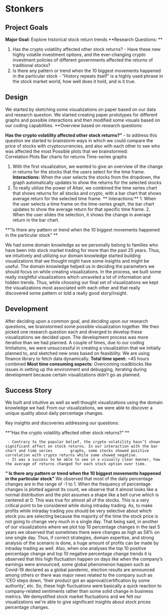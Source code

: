 # Stonkers



## Project Goals

**Major Goal:** Explore historical stock return trends
**Research Questions:
**
1. Has the crypto volatility affected other stock returns? - Have these new highly volatile investment options, and the ever-changing crypto investment policies of different governments affected the returns of traditional stocks?
2. Is there any pattern or trend when the 10 biggest movements happened in the particular stock - "History repeats itself" is a highly used phrase in the stock market world, how well does it hold, and is it true.


## Design

We started by sketching some visualizations on paper based on our data and research question. We started creating paper prototypes for different graphs and possible interactions and then modified some visuals based on our coding capabilities.
**Overview based on research questions:

**Has the crypto volatility affected other stock returns?”** - to address this question we started to brainstorm ways in which we could compare the price of stocks with cryptocurrencies, and also with each other to see who was affected the most
     Possible plots that we brainstormed:  
            Correlation Plots
            Bar charts for returns
            Time-series graphs
 1. With the first visualization, we wanted to give an overview of the change in returns for the stocks that the users select for the time frame.
      **Interactions:** When the user selects the stocks from the dropdown, the graph automatically updates to show the returns for the selected stocks
 2. To really utilize the power of Altair, we combined the time series chart that shows returns for all stocks and crypto, with a bar chart that shows average           return for the selected time frame.
      ** Interactions:** 1. When the user selects a time frame on the time-series graph, the bar chart updates to show the average return for that specific time         frame. 2. When the user slides the selection, it shows the change in average return in the bar chart.

**“Is there any pattern or trend when the 10 biggest movements happened in the particular stock” **

We had some domain knowledge as we personally belong to families who have been into stock market trading for more than the past 25 years. Thus, we intuitively and utilizing our domain knowledge started building visualizations that we thought might have some insights and might be useful. The domain knowledge helped us in deciding the parameters we should focus on while creating visualizations. In the process, we built some really insightful visualizations which unraveled a lot of information and hidden trends. Thus, while choosing our final set of visualizations we kept the visualizations most associated with each other and that really discovered some pattern or told a really good story/insight.   




## Development

After deciding upon a common goal, and deciding upon our research questions, we brainstormed some possible visualization together. 
We then picked one research question each and diverged to develop these visualizations we decided upon. 
The development process was more iterative than we had planned. A couple of times, due to our coding limitations, we were unsuccessful in creating a visualization that we initially planned to, and sketched new ones based on feasibility. 
We are using finance library to fetch data dynamically.
**Total time spent:** ~45 hours combined
**Most time consuming aspects:** Overcoming roadblocks like issues in setting up the environment and debugging, iterating during development because certain visualizations didn’t go as planned. 



## Success Story

We built and intuitive as well as well thought visualizations using the domain knowledge we had. From our visualizations, we were able to discover a unique quality about daily percentage changes. 

Key insights and discoveries addressing our questions:

**“Has the crypto volatility affected other stock returns?” **

     - Contrary to the popular belief, the crypto volatility hasn’t shown significant affect on stock returns. In our interaction with the bar chart and time series        graphs, some stocks showed positive correlation with crypto returns while some showed negative.
     - It was a success to be able to see in a visually clear manner, how the average of returns changed for each stock option over time.


**“ Is there any pattern or trend when the 10 biggest movements happened in the particular stock”**
     We observed that most of the daily percentage changes are in the range of -1 to 1. When the frequency of percentage changes is plotted against its count, we observe that it almost looks like a normal distribution and the plot assumes a shape like a bell curve which is centered at 0. This was true for almost all of the stocks. 
     This is a very critical point to be considered while doing intraday trading. As, to make profits while intraday trading you should be very selective about which stock you are selecting because the majority of the time the stock price is not going to change very much in a single day. 
     That being said, in another of our visualizations where we plot top 10 percentage changes in the last 5 years we observed that sometimes there were changes as high as 58% on one single day. Thus, if correct strategies, domain expertise, and strong analysis of the scenario is done, a huge amount of profits can be made by intraday trading as well. 
     Also, when one analyses the top 10 positive percentage change and top 10 negative percentage change trends it is observed that this high fluctuation happen on days like when the company’s earnings were announced, some global phenomenon happen such as Covid-19 declared as a global pandemic, election results are announced among others or there was major news related to the company such as ‘CEO steps down, ‘their product got an approval/certification by some authority’, etc. So, these high fluctuations were basically a quick reaction to company-related sentiments rather than some solid change in business metrics. We demystified stock market fluctuations and we felt our visualizations we're able to give significant insights about stock prices percentage changes.     
